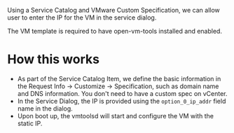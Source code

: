 Using a Service Catalog and VMware Custom Specification, we can allow user to enter the IP for the VM in the service dialog.

The VM template is required to have open-vm-tools installed and enabled. 

How this works
===
* As part of the Service Catalog Item, we define the basic information in the Request Info -> Customize -> Specification, such as domain name and DNS information. You don't need to have a custom spec on vCenter.  
* In the Service Dialog, the IP is provided using the `option_0_ip_addr` field name in the dialog.
* Upon boot up, the vmtoolsd will start and configure the VM with the static IP.

